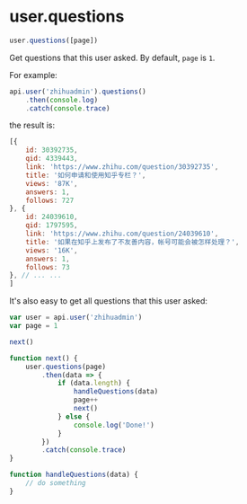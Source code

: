 # user.questions

```javascript
user.questions([page])
```

Get questions that this user asked. By default, `page` is `1`.

For example:

```javascript
api.user('zhihuadmin').questions()
    .then(console.log)
    .catch(console.trace)
```

the result is:

```javascript
[{
    id: 30392735,
    qid: 4339443,
    link: 'https://www.zhihu.com/question/30392735',
    title: '如何申请和使用知乎专栏？',
    views: '87K',
    answers: 1,
    follows: 727
}, {
    id: 24039610,
    qid: 1797595,
    link: 'https://www.zhihu.com/question/24039610',
    title: '如果在知乎上发布了不友善内容，帐号可能会被怎样处理？',
    views: '16K',
    answers: 1,
    follows: 73
}, // ... ...
]
```

It's also easy to get all questions that this user asked:

```javascript
var user = api.user('zhihuadmin')
var page = 1

next()

function next() {
    user.questions(page)
        .then(data => {
            if (data.length) {
                handleQuestions(data)
                page++
                next()
            } else {
                console.log('Done!')
            }
        })
        .catch(console.trace)
}

function handleQuestions(data) {
    // do something
}
```
